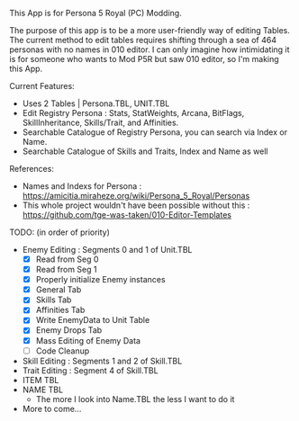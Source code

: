 This App is for Persona 5 Royal (PC) Modding.

The purpose of this app is to be a more user-friendly way of editing Tables.
The current method to edit tables requires shifting through a sea of 464 personas with no names in 010 editor.
I can only imagine how intimidating it is for someone who wants to Mod P5R but saw 010 editor, so I'm making this App.

Current Features:
  - Uses 2 Tables | Persona.TBL, UNIT.TBL
  - Edit Registry Persona : Stats, StatWeights, Arcana, BitFlags, SkillInheritance, Skills/Trait, and Affinities.
  - Searchable Catalogue of Registry Persona, you can search via Index or Name.
  - Searchable Catalogue of Skills and Traits, Index and Name as well

References:
  - Names and Indexs for Persona : https://amicitia.miraheze.org/wiki/Persona_5_Royal/Personas
  - This whole project wouldn't have been possible without this : https://github.com/tge-was-taken/010-Editor-Templates

TODO: (in order of priority)
  - Enemy Editing : Segments 0 and 1 of Unit.TBL
    - [x] Read from Seg 0
    - [x] Read from Seg 1
    - [x] Properly initialize Enemy instances
    - [x] General Tab
    - [x] Skills Tab 
    - [X] Affinities Tab
    - [X] Write EnemyData to Unit Table
    - [x] Enemy Drops Tab
    - [X] Mass Editing of Enemy Data
    - [ ] Code Cleanup

  - Skill Editing : Segments 1 and 2 of Skill.TBL
  - Trait Editing : Segment 4 of Skill.TBL
  - ITEM TBL
  - NAME TBL
    - The more I look into Name.TBL the less I want to do it
  - More to come...